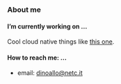 ### About me

#### I’m currently working on ...
Cool cloud native things like [this one](https://github.com/labring/sealos).
#### How to reach me: ...
* email: dinoallo@netc.it

